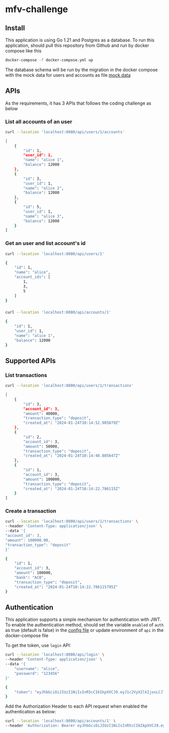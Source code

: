 # mfv-challenge

## Install

This application is using Go 1.21 and Postgres as a database. To run this application, should pull this repository from Github and run by docker compose like this
```sh
docker-compose -f docker-compose.yml up
```
The database schema will be run by the migration in the docker compose with the mock data for users and accounts as file [mock data](./migrations/000002_mock_data.up.sql)

## APIs

As the requirements, it has 3 APIs that follows the coding challenge as below

### List all accounts of an user
```sh
curl --location 'localhost:8080/api/users/1/accounts'

[
    {
        "id": 1,
        "user_id": 1,
        "name": "alice 1",
        "balance": 12000
    },
    {
        "id": 3,
        "user_id": 1,
        "name": "alice 2",
        "balance": 12000
    },
    {
        "id": 5,
        "user_id": 1,
        "name": "alice 3",
        "balance": 12000
    }
]
```

### Get an user and list account's id

```sh
curl --location 'localhost:8080/api/users/1'

{
    "id": 1,
    "name": "alice",
    "account_ids": [
        1,
        3,
        5
    ]
}
```

### 

```sh
curl --location 'localhost:8080/api/accounts/1'

{
    "id": 1,
    "user_id": 1,
    "name": "alice 1",
    "balance": 12000
}
```

## Supported APIs

### List transactions

```sh
curl --location 'localhost:8080/api/users/1/transactions'

[
    {
        "id": 3,
        "account_id": 3,
        "amount": 40000,
        "transaction_type": "deposit",
        "created_at": "2024-01-24T10:14:52.905879Z"
    },
    {
        "id": 2,
        "account_id": 3,
        "amount": 50000,
        "transaction_type": "deposit",
        "created_at": "2024-01-24T10:14:48.885647Z"
    },
    {
        "id": 1,
        "account_id": 3,
        "amount": 100000,
        "transaction_type": "deposit",
        "created_at": "2024-01-24T10:14:22.786115Z"
    }
]
```

### Create a transaction

```sh
curl --location 'localhost:8080/api/users/1/transactions' \
--header 'Content-Type: application/json' \
--data '{
"account_id": 3,
"amount": 100000.00,
"transaction_type": "deposit"
}'

{
    "id": 1,
    "account_id": 3,
    "amount": 100000,
    "bank": "ACB",
    "transaction_type": "deposit",
    "created_at": "2024-01-24T10:14:22.786115795Z"
}
```

## Authentication

This application supports a simple mechanism for authentication with JWT. To enable the authentication method, should set the variable `enabled` of `auth` as true (default is false) in the [config file](./config/config.yml) or update environment of `api` in the docker-compose file

To get the token, use `login` API:

```sh
curl --location 'localhost:8080/api/login' \
--header 'Content-Type: application/json' \
--data '{
    "username": "alice",
    "password": "123456"
}'

{
    "token": "eyJhbGciOiJIUzI1NiIsInR5cCI6IkpXVCJ9.eyJ1c2VyX2lkIjoxLCJleHAiOjE3MDYwOTQ1NjEsIm5iZiI6MTcwNjA5MDk2MSwiaWF0IjoxNzA2MDkwOTYxfQ.E2oZCFTuQE836PYjSBl_Geh3FFRaf5fh_gaigsWlmC8"
}
```

Add the Authorization Header to each API request when enabled the authentication as below:

```sh
curl --location 'localhost:8080/api/accounts/1' \
--header 'Authorization: Bearer eyJhbGciOiJIUzI1NiIsInR5cCI6IkpXVCJ9.eyJ1c2VyX2lkIjoxLCJleHAiOjE3MDYwNzk3MDcsIm5iZiI6MTcwNjA3NjEwNywiaWF0IjoxNzA2MDc2MTA3fQ.MO2CCcXt4mbIFR4lyoGgJKs81qam6Uqn5edgak7bCz4'

```
